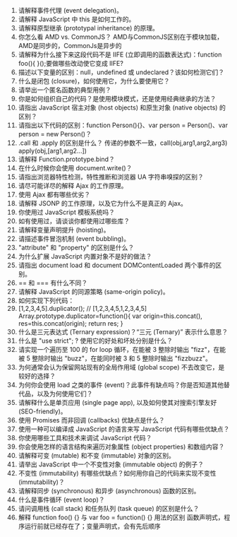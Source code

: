 1. 请解释事件代理 (event delegation)。
1. 请解释 JavaScript 中 this 是如何工作的。
1. 请解释原型继承 (prototypal inheritance) 的原理。
1. 你怎么看 AMD vs. CommonJS？
	AMD与CommonJS区别在于模块加载，AMD是同步的，CommonJs是异步的
1. 请解释为什么接下来这段代码不是 IIFE (立即调用的函数表达式)：function foo(){ }();要做哪些改动使它变成 IIFE?
1. 描述以下变量的区别：null，undefined 或 undeclared？该如何检测它们？
1. 什么是闭包 (closure)，如何使用它，为什么要使用它？
1. 请举出一个匿名函数的典型用例？
1. 你是如何组织自己的代码？是使用模块模式，还是使用经典继承的方法？
1. 请指出 JavaScript 宿主对象 (host objects) 和原生对象 (native objects) 的区别？
1. 请指出以下代码的区别：function Person(){}、var person = Person()、var person = new Person()？
1. .call 和 .apply 的区别是什么？
	传递的参数不一致，call(obj,arg1,arg2,arg3) apply(obj,[arg1,arg2...])
1. 请解释 Function.prototype.bind？
1. 在什么时候你会使用 document.write()？
1. 请指出浏览器特性检测，特性推断和浏览器 UA 字符串嗅探的区别？
1. 请尽可能详尽的解释 Ajax 的工作原理。
1. 使用 Ajax 都有哪些优劣？
1. 请解释 JSONP 的工作原理，以及它为什么不是真正的 Ajax。
1. 你使用过 JavaScript 模板系统吗？
1. 如有使用过，请谈谈你都使用过哪些库？
1. 请解释变量声明提升 (hoisting)。
1. 请描述事件冒泡机制 (event bubbling)。
1. "attribute" 和 "property" 的区别是什么？
1. 为什么扩展 JavaScript 内置对象不是好的做法？
1. 请指出 document load 和 document DOMContentLoaded 两个事件的区别。
1. == 和 === 有什么不同？
1. 请解释 JavaScript 的同源策略 (same-origin policy)。
1. 如何实现下列代码：
1. [1,2,3,4,5].duplicator(); // [1,2,3,4,5,1,2,3,4,5]
		Array.prototype.duplicator=function(){
		 var origin=this.concat(),
		  	 res=this.concat(origin);
		 return res;
		}
1. 什么是三元表达式 (Ternary expression)？“三元 (Ternary)” 表示什么意思？
1. 什么是 "use strict"; ? 使用它的好处和坏处分别是什么？
1. 请实现一个遍历至 100 的 for loop 循环，在能被 3 整除时输出 "fizz"，在能被 5 整除时输出 "buzz"，在能同时被 3 和 5 整除时输出 "fizzbuzz"。
1. 为何通常会认为保留网站现有的全局作用域 (global scope) 不去改变它，是较好的选择？
1. 为何你会使用 load 之类的事件 (event)？此事件有缺点吗？你是否知道其他替代品，以及为何使用它们？
1. 请解释什么是单页应用 (single page app), 以及如何使其对搜索引擎友好 (SEO-friendly)。
1. 使用 Promises 而非回调 (callbacks) 优缺点是什么？
1. 使用一种可以编译成 JavaScript 的语言来写 JavaScript 代码有哪些优缺点？
1. 你使用哪些工具和技术来调试 JavaScript 代码？
1. 你会使用怎样的语言结构来遍历对象属性 (object properties) 和数组内容？
1. 请解释可变 (mutable) 和不变 (immutable) 对象的区别。
1. 请举出 JavaScript 中一个不变性对象 (immutable object) 的例子？
1. 不变性 (immutability) 有哪些优缺点？如何用你自己的代码来实现不变性 (immutability)？
1. 请解释同步 (synchronous) 和异步 (asynchronous) 函数的区别。
1. 什么是事件循环 (event loop)？
1. 请问调用栈 (call stack) 和任务队列 (task queue) 的区别是什么？
1. 解释 function foo() {} 与 var foo = function() {} 用法的区别	
	函数声明式，程序运行前就已经存在了；变量声明式，会有先后顺序
